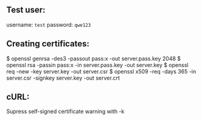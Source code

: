 ## Test user:
username: `test`
password: `qwe123`

## Creating certificates:
  $ openssl genrsa -des3 -passout pass:x -out server.pass.key 2048
  $ openssl rsa -passin pass:x -in server.pass.key -out server.key
  $ openssl req -new -key server.key -out server.csr
  $ openssl x509 -req -days 365 -in server.csr -signkey server.key -out server.crt

## cURL:
Supress self-signed certificate warning with -k

